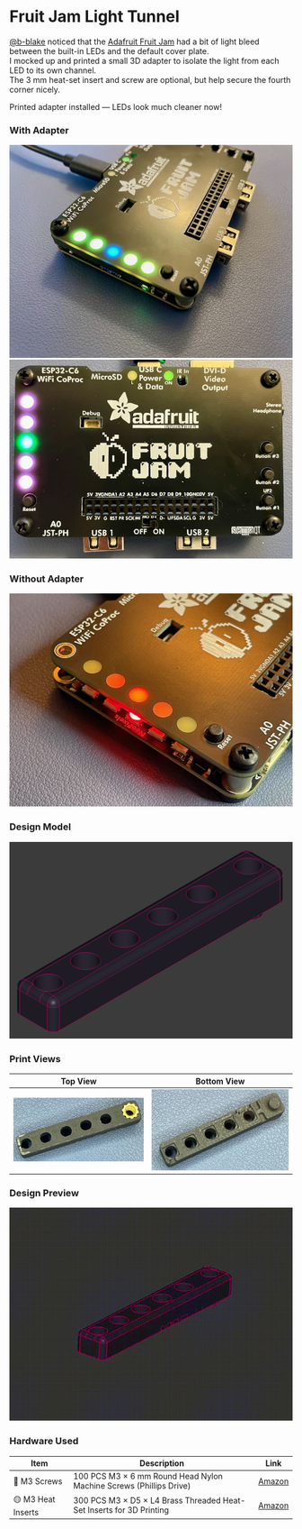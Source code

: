 # Fruit Jam Light Tunnel

[@b-blake](https://github.com/b-blake) noticed that the [Adafruit Fruit Jam](https://www.adafruit.com/product/5900) had a bit of light bleed between the built-in LEDs and the default cover plate.  
I mocked up and printed a small 3D adapter to isolate the light from each LED to its own channel.  
The 3 mm heat-set insert and screw are optional, but help secure the fourth corner nicely.

Printed adapter installed — LEDs look much cleaner now!

### With Adapter
![Angle view with adapter installed](pics/fjt-angle-adapter.jpeg)
![Bird’s-eye view of adapter](pics/fjt-birdseye-adapter.jpeg)

### Without Adapter
![LED light bleed without adapter](pics/fjt-bleed-no-adapter.jpeg)

### Design Model
![FreeCAD model](pics/fjt-freecad.png)

### Print Views
| Top View | Bottom View |
|-----------|--------------|
| ![Top view of 3D printed adapter](pics/fjt-3dp-top.jpeg) | ![Bottom view of 3D printed adapter](pics/fjt-3dp-btm.jpeg) |

### Design Preview
![FreeCAD rotating view of the adapter](pics/fjt-freecad-rotate.gif)

### Hardware Used
| Item | Description | Link |
|------|--------------|------|
| 🔩 M3 Screws | 100 PCS M3 × 6 mm Round Head Nylon Machine Screws (Phillips Drive) | [Amazon](https://amzn.to/3L1oUj2) |
| 🟡 M3 Heat Inserts | 300 PCS M3 × D5 × L4 Brass Threaded Heat-Set Inserts for 3D Printing | [Amazon](https://amzn.to/3WjLF44) |
